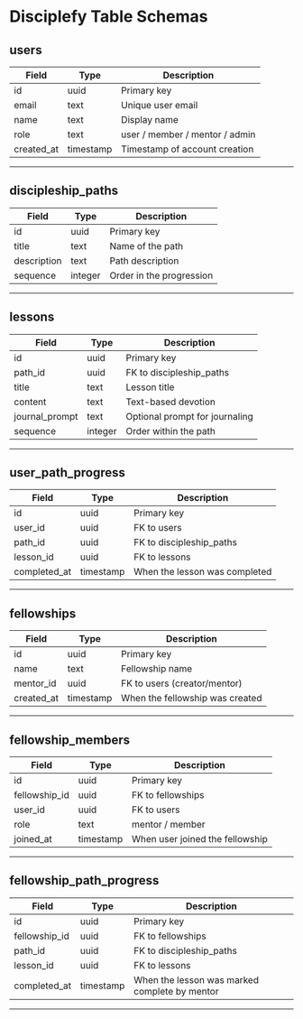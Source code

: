 # Disciplefy Table Schemas

## users
| Field         | Type       | Description                            |
|---------------|------------|----------------------------------------|
| id            | uuid       | Primary key                            |
| email         | text       | Unique user email                      |
| name          | text       | Display name                           |
| role          | text       | user / member / mentor / admin         |
| created_at    | timestamp  | Timestamp of account creation          |

---

## discipleship_paths
| Field         | Type       | Description                            |
|---------------|------------|----------------------------------------|
| id            | uuid       | Primary key                            |
| title         | text       | Name of the path                       |
| description   | text       | Path description                       |
| sequence      | integer    | Order in the progression               |

---

## lessons
| Field         | Type       | Description                            |
|---------------|------------|----------------------------------------|
| id            | uuid       | Primary key                            |
| path_id       | uuid       | FK to discipleship_paths               |
| title         | text       | Lesson title                           |
| content       | text       | Text-based devotion                    |
| journal_prompt| text       | Optional prompt for journaling         |
| sequence      | integer    | Order within the path                  |

---

## user_path_progress
| Field         | Type       | Description                            |
|---------------|------------|----------------------------------------|
| id            | uuid       | Primary key                            |
| user_id       | uuid       | FK to users                            |
| path_id       | uuid       | FK to discipleship_paths               |
| lesson_id     | uuid       | FK to lessons                          |
| completed_at  | timestamp  | When the lesson was completed          |

---

## fellowships
| Field         | Type       | Description                            |
|---------------|------------|----------------------------------------|
| id            | uuid       | Primary key                            |
| name          | text       | Fellowship name                        |
| mentor_id     | uuid       | FK to users (creator/mentor)           |
| created_at    | timestamp  | When the fellowship was created        |

---

## fellowship_members
| Field         | Type       | Description                            |
|---------------|------------|----------------------------------------|
| id            | uuid       | Primary key                            |
| fellowship_id | uuid       | FK to fellowships                      |
| user_id       | uuid       | FK to users                            |
| role          | text       | mentor / member                        |
| joined_at     | timestamp  | When user joined the fellowship        |

---

## fellowship_path_progress
| Field         | Type       | Description                            |
|---------------|------------|----------------------------------------|
| id            | uuid       | Primary key                            |
| fellowship_id | uuid       | FK to fellowships                      |
| path_id       | uuid       | FK to discipleship_paths               |
| lesson_id     | uuid       | FK to lessons                          |
| completed_at  | timestamp  | When the lesson was marked complete by mentor |

---
